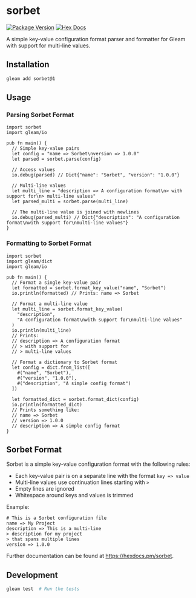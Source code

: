 # sorbet

[![Package Version](https://img.shields.io/hexpm/v/sorbet)](https://hex.pm/packages/sorbet)
[![Hex Docs](https://img.shields.io/badge/hex-docs-ffaff3)](https://hexdocs.pm/sorbet/)

A simple key-value configuration format parser and formatter for Gleam with support for multi-line values.

## Installation

```sh
gleam add sorbet@1
```

## Usage

### Parsing Sorbet Format

```gleam
import sorbet
import gleam/io

pub fn main() {
  // Simple key-value pairs
  let config = "name => Sorbet\nversion => 1.0.0"
  let parsed = sorbet.parse(config)
  
  // Access values
  io.debug(parsed) // Dict{"name": "Sorbet", "version": "1.0.0"}
  
  // Multi-line values
  let multi_line = "description => A configuration format\n> with support for\n> multi-line values"
  let parsed_multi = sorbet.parse(multi_line)
  
  // The multi-line value is joined with newlines
  io.debug(parsed_multi) // Dict{"description": "A configuration format\nwith support for\nmulti-line values"}
}
```

### Formatting to Sorbet Format

```gleam
import sorbet
import gleam/dict
import gleam/io

pub fn main() {
  // Format a single key-value pair
  let formatted = sorbet.format_key_value("name", "Sorbet")
  io.println(formatted) // Prints: name => Sorbet
  
  // Format a multi-line value
  let multi_line = sorbet.format_key_value(
    "description", 
    "A configuration format\nwith support for\nmulti-line values"
  )
  io.println(multi_line)
  // Prints:
  // description => A configuration format
  // > with support for
  // > multi-line values
  
  // Format a dictionary to Sorbet format
  let config = dict.from_list([
    #("name", "Sorbet"),
    #("version", "1.0.0"),
    #("description", "A simple config format")
  ])
  
  let formatted_dict = sorbet.format_dict(config)
  io.println(formatted_dict)
  // Prints something like:
  // name => Sorbet
  // version => 1.0.0
  // description => A simple config format
}
```

## Sorbet Format

Sorbet is a simple key-value configuration format with the following rules:
- Each key-value pair is on a separate line with the format `key => value`
- Multi-line values use continuation lines starting with `>`
- Empty lines are ignored
- Whitespace around keys and values is trimmed

Example:
```
# This is a Sorbet configuration file
name => My Project
description => This is a multi-line
> description for my project
> that spans multiple lines
version => 1.0.0
```

Further documentation can be found at <https://hexdocs.pm/sorbet>.

## Development

```sh
gleam test  # Run the tests
```
